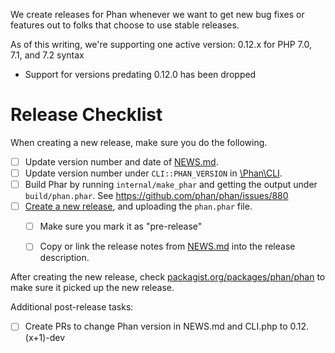 We create releases for Phan whenever we want to get new bug fixes or features out to folks that choose to use stable releases.

As of this writing, we're supporting one active version: 0.12.x for PHP 7.0, 7.1, and 7.2 syntax

- Support for versions predating 0.12.0 has been dropped

# Release Checklist

When creating a new release, make sure you do the following.

- [ ] Update version number and date of [NEWS.md](https://github.com/phan/phan/blob/master/NEWS.md).
- [ ] Update version number under `CLI::PHAN_VERSION` in [\Phan\CLI](https://github.com/phan/phan/blob/master/src/Phan/CLI.php#L16).
- [ ] Build Phar by running `internal/make_phar` and getting the output under `build/phan.phar`. See https://github.com/phan/phan/issues/880
- [ ] [Create a new release](https://github.com/phan/phan/releases), and uploading the `phan.phar` file.
  - [ ] Make sure you mark it as "pre-release"
  - [ ] Copy or link the release notes from [NEWS.md](https://github.com/phan/phan/blob/master/NEWS.md) into the release description.


After creating the new release, check [packagist.org/packages/phan/phan](https://packagist.org/packages/phan/phan) to make sure it picked up the new release.

Additional post-release tasks:

- [ ] Create PRs to change Phan version in NEWS.md and CLI.php to 0.12.(x+1)-dev